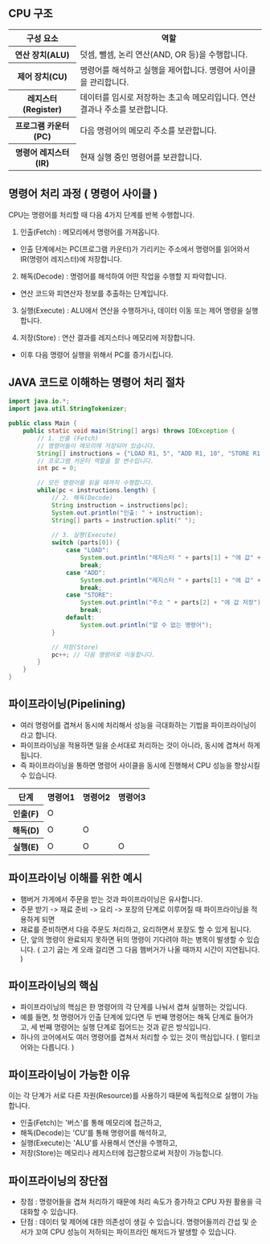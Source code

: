 CPU 구조 
--------------------------------------------------------
<table>
  <tr>
    <th>구성 요소</th>
    <th>역할</th>
  </tr>
  <tr>
    <th>연산 장치(ALU)</th>
    <td>덧셈, 뺄셈, 논리 연산(AND, OR 등)을 수행합니다.</td>
  </tr>
  <tr>
    <th>제어 장치(CU)</th>
    <td>명령어를 해석하고 실행을 제어합니다. 명령어 사이클을 관리합니다.</td>
  </tr>
  <tr>
    <th>레지스터(Register)</th>
    <td>데이터를 임시로 저장하는 초고속 메모리입니다. 연산 결과나 주소를 보관합니다.</td>
  </tr>
  <tr>
    <th>프로그램 카운터(PC)</th>
    <td>다음 명령어의 메모리 주소를 보관합니다.</td>
  </tr>
  <tr>
    <th>명령어 레지스터(IR)</th>
    <td>현재 실행 중인 명령어를 보관합니다.</td>
  </tr>
</table>

명령어 처리 과정 ( 명령어 사이클 )
--------------------------------------------------------------
CPU는 명령어를 처리할 때 다음 4가지 단계를 반복 수행합니다.
1. 인출(Fetch) : 메모리에서 명령어를 가져옵니다.
- 인출 단계에서는 PC(프로그램 카운터)가 가리키는 주소에서 명령어를 읽어와서 IR(명령어 레지스터)에 저장합니다.

2. 해독(Decode) : 명령어를 해석하여 어떤 작업을 수행할 지 파악합니다.
- 연산 코드와 피연산자 정보를 추출하는 단계입니다.

3. 실행(Execute) : ALU에서 연산을 수행하거나, 데이터 이동 또는 제어 명령을 실행합니다.
 
4. 저장(Store) : 연산 결과를 레지스터나 메모리에 저장합니다.
- 이후 다음 명령어 실행을 위해서 PC를 증가시킵니다.

JAVA 코드로 이해하는 명령어 처리 절차
----------------------------------------------------
```java
import java.io.*;
import java.util.StringTokenizer;

public class Main {
    public static void main(String[] args) throws IOException {
        // 1. 인출 (Fetch)
        // 명령어들이 메모리에 저장되어 있습니다.
        String[] instructions = {"LOAD R1, 5", "ADD R1, 10", "STORE R1, 100"};
        // 프로그램 카운터 역할을 할 변수입니다.
        int pc = 0;

        // 모든 명령어를 읽을 때까지 수행합니다.
        while(pc < instructions.length) {
            // 2. 해독(Decode)
            String instruction = instructions[pc];
            System.out.println("인출: " + instruction);
            String[] parts = instruction.split(" ");
            
            // 3. 실행(Execute)
            switch (parts[0]) {
                case "LOAD":
                    System.out.println("레지스터 " + parts[1] + "에 값" + parts[2] + " 로드");
                    break;
                case "ADD":
                    System.out.println("레지스터 " + parts[1] + "에 값" + parts[2] + " 더하기");
                    break;
                case "STORE":
                    System.out.println("주소 " + parts[2] + "에 값 저장");
                    break;
                default:
                    System.out.println("알 수 없는 명령어");
            }

            // 저장(Store)
            pc++; // 다음 명령어로 이동합니다.
        }
    }
}
```

파이프라이닝(Pipelining)
---------------------------------------------------
- 여러 명령어를 겹쳐서 동시에 처리해서 성능을 극대화하는 기법을 파이프라이닝이라고 합니다.
- 파이프라이닝을 적용하면 일을 순서대로 처리하는 것이 아니라, 동시에 겹쳐서 하게 됩니다.
- 즉 파이프라이닝을 통하면 명령어 사이클을 동시에 진행해서 CPU 성능을 향상시킬 수 있습니다.

<table>
  <tr>
    <th>단계</th>
    <th>명령어1</th>
    <th>명령어2</th>
    <th>명령어3</th>
  </tr>
  <tr>
    <th>인출(F)</th>
    <td>O</td>
    <td></td>
    <td></td>
  </tr>
  <tr>
    <th>해독(D)</th>
    <td>O</td>
    <td>O</td>
    <td></td>
  </tr>
  <tr>
    <th>실행(E)</th>
    <td>O</td>
    <td>O</td>
    <td>O</td>
  </tr>
</table>

파이프라이닝 이해를 위한 예시
----------------------------------------------
- 햄버거 가게에서 주문을 받는 것과 파이프라이닝은 유사합니다.
- 주문 받기 -> 재료 준비 -> 요리 -> 포장의 단계로 이루어질 때 파이프라이닝을 적용하게 되면
- 재료를 준비하면서 다음 주문도 처리하고, 요리하면서 포장도 할 수 있게 됩니다.
- 단, 앞의 명령이 완료되지 못하면 뒤의 명령이 기다려야 하는 병목이 발생할 수 있습니다. ( 고기 굽는 게 오래 걸리면 그 다음 햄버거가 나올 때까지 시간이 지연됩니다. )

파이프라이닝의 핵심
------------------------------------------------
- 파이프라이닝의 핵심은 한 명령어의 각 단계를 나눠서 겹쳐 실행하는 것입니다.
- 예를 들면, 첫 명령어가 인출 단계에 있다면 두 번째 명령어는 해독 단계로 들어가고, 세 번째 명령어는 실행 단계로 접어드는 것과 같은 방식입니다.
- 하나의 코어에서도 여러 명령어를 겹쳐서 처리할 수 있는 것이 핵심입니다. ( 멀티코어와는 다릅니다. )

파이프라이닝이 가능한 이유
----------------------------------
이는 각 단계가 서로 다른 자원(Resource)를 사용하기 때문에 독립적으로 실행이 가능합니다.
- 인출(Fetch)는 '버스'를 통해 메모리에 접근하고,
- 해독(Decode)는 'CU'를 통해 명령어를 해석하고,
- 실행(Execute)는 'ALU'를 사용해서 연산을 수행하고,
- 저장(Store)는 메모리나 레지스터에 접근함으로써 저장이 가능합니다.

파이프라이닝의 장단점
---------------------------------------------
- 장점 : 명령어들을 겹쳐 처리하기 때문에 처리 속도가 증가하고 CPU 자원 활용을 극대화할 수 있습니다.
- 단점 : 데이터 및 제어에 대한 의존성이 생길 수 있습니다. 명령어들끼리 간섭 및 순서가 꼬여 CPU 성능이 저하되는 파이프라인 해저드가 발생할 수 있습니다.
